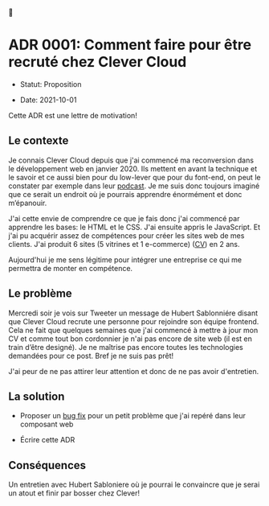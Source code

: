 👋

# ADR 0001: Comment faire pour être recruté chez Clever Cloud

* Statut: Proposition

* Date: 2021-10-01

Cette ADR est une lettre de motivation!

## Le contexte

Je connais Clever Cloud depuis que j'ai commencé ma reconversion dans le développement web en janvier 2020. Ils mettent en avant la technique et le savoir et ce aussi bien pour du low-lever que pour du font-end, on peut le constater par exemple dans leur [podcast](https://clever-cloud.com/fr/podcast/). Je me suis donc toujours imaginé que ce serait un endroit où je pourrais apprendre énormément et donc m’épanouir.

J'ai cette envie de comprendre ce que je fais donc j'ai commencé par apprendre les bases: le HTML et le CSS. J'ai ensuite appris le JavaScript. Et j'ai pu acquérir assez de compétences pour créer les sites web de mes clients. J'ai produit 6 sites (5 vitrines et 1 e-commerce) ([CV](https://github.com/AntoineMialot/CleverCloudApplication/blob/main/CV%20-%20A%20Mialot.pdf)) en 2 ans.

Aujourd'hui je me sens légitime pour intégrer une entreprise ce qui me permettra de monter en compétence.

## Le problème

Mercredi soir je vois sur Tweeter un message de Hubert Sablonniére disant que Clever Cloud recrute une personne pour rejoindre son équipe frontend. Cela ne fait que quelques semaines que j'ai commencé à mettre à jour mon CV et comme tout bon cordonnier je n'ai pas encore de site web (il est en train d’être designé). Je ne maîtrise pas encore toutes les technologies demandées pour ce post. Bref je ne suis pas prêt!

J'ai peur de ne pas attirer leur attention et donc de ne pas avoir d'entretien.

## La solution

- Proposer un [bug fix](https://github.com/CleverCloud/clever-components/issues/321) pour un petit problème que j'ai repéré dans leur composant web

- Écrire cette ADR

## Conséquences

Un entretien avec Hubert Sabloniere où je pourrai le convaincre que je serai un atout et finir par bosser chez Clever!
